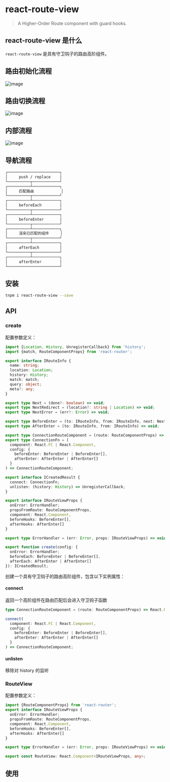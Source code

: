 # react-route-view

> A Higher-Order Route component with guard hooks.

## react-route-view 是什么

`react-route-view` 是具有守卫钩子的路由高阶组件。

## 路由初始化流程

![image](https://user-images.githubusercontent.com/6262382/126643754-f4149852-083e-4230-ad38-15abfae15c8a.png)

## 路由切换流程

![image](https://user-images.githubusercontent.com/6262382/126643755-c36bab0b-9843-4c27-9be1-b6aa4d10ccde.png)

## 内部流程

![image](https://user-images.githubusercontent.com/6262382/126643777-21634657-cc7d-4c02-b129-961c7e4ef092.png)

## 导航流程

```txt
┌───────────────────────┐
│     push / replace    │
└──────────┬────────────┘
┌──────────┴────────────┐
│     匹配路由            │
└──────────┬────────────┘
┌──────────┴────────────┐
│     beforeEach        │
└──────────┬────────────┘
┌──────────┴────────────┐
│     beforeEnter       │
└──────────┬────────────┘
┌──────────┴────────────┐
│     渲染已匹配的组件     │
└──────────┬────────────┘
┌──────────┴────────────┐
│     afterEach         │
└──────────┬────────────┘
┌──────────┴────────────┐
│     afterEnter        │
└───────────────────────┘
```

## 安装

```bash
tnpm i react-route-view --save
```

## API

### create

配置参数定义：

```ts
import {Location, History, UnregisterCallback} from 'history';
import {match, RouteComponentProps} from 'react-router';

export interface IRouteInfo {
  name: string;
  location: Location;
  history: History;
  match: match;
  query: object;
  meta?: any;
}

export type Next = (done?: boolean) => void;
export type NextRedirect = (location?: string | Location) => void;
export type NextError = (err?: Error) => void;

export type BeforeEnter = (to: IRouteInfo, from: IRouteInfo, next: Next | NextError | NextRedirect) => void;
export type AfterEnter = (to: IRouteInfo, from: IRouteInfo) => void;

export type ConnectionRouteComponent = (route: RouteComponentProps) => React.ReactComponentElement;
export type ConnectionFn = (
  component: React.FC | React.Component, 
  config: {
    beforeEnter: BeforeEnter | BeforeEnter[],
    afterEnter: AfterEnter | AfterEnter[]
  }
) => ConnectionRouteComponent;

export interface ICreatedResult {
  connect: ConnectionFn;
  unlisten: (history: History) => UnregisterCallback;
}

export interface IRouteViewProps {
  onError: ErrorHandler;
  propsFromRoute: RouteComponentProps,
  component: React.Component,
  beforeHooks: BeforeEnter[],
  afterHooks: AfterEnter[]
}

export type ErrorHandler = (err: Error, props: IRouteViewProps) => void;

export function create(config: {
  onError: ErrorHandler;
  beforeEach: BeforeEnter | BeforeEnter[],
  afterEach: AfterEnter | AfterEnter[]
}): ICreatedResult;
```

创建一个具有守卫钩子的路由高阶组件，包含以下实例属性：

#### connect

返回一个高阶组件在路由匹配后会进入守卫钩子函数

```ts
type ConnectionRouteComponent = (route: RouteComponentProps) => React.ReactComponentElement;

connect(
  component: React.FC | React.Component, 
  config: {
    beforeEnter: BeforeEnter | BeforeEnter[],
    afterEnter: AfterEnter | AfterEnter[]
  }
) => ConnectionRouteComponent;
```

#### unlisten

移除对 history 的监听

### RouteView

配置参数定义：

```ts
import {RouteComponentProps} from 'react-router';
export interface IRouteViewProps {
  onError: ErrorHandler;
  propsFromRoute: RouteComponentProps,
  component: React.Component,
  beforeHooks: BeforeEnter[],
  afterHooks: AfterEnter[]
}

export type ErrorHandler = (err: Error, props: IRouteViewProps) => void;

export const RouteView: React.Component<IRouteViewProps, any>;
```

## 使用

